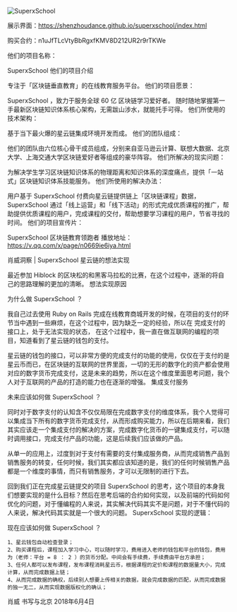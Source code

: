 
![SuperxSchool](https://ws1.sinaimg.cn/large/006tKfTcly1frywxrqu93j31kw0vwhdv.jpg)

展示界面：https://shenzhoudance.github.io/superxschool/index.html

购买合约：n1uJfTLcVtyBbRgxfKMV8D212UR2r9rTKWe

他们的项目名称：

SuperxSchool
他们的项目介绍

专注于「区块链垂直教育」的在线教育服务平台。
他们的项目愿景：

SuperxSchool ，致力于服务全球 60 亿 区块链学习爱好者。
随时随地掌握第一手最新区块链知识体系核心架构，无需跋山涉水，就能托手可得。
他们所使用的技术架构：

基于当下最火爆的星云链集成环境开发而成。
他们的团队组成：

他们的团队由六位核心骨干成员组成，分别来自亚马逊云计算、联想大数据、北京大学、上海交通大学区块链爱好者等组成的豪华阵容。
他们所解决的现实问题：

为解决学生学习区块链知识体系的物理距离和知识体系的深度痛点，提供「一站式」区块链知识体系技能服务。
他们所使用的解决办法：

用户基于 SuperxSchool 付费向星云链提供链上「区块链课程」数据，SuperxSchool 通过「线上运营」和「线下活动」的形式完成优质课程的推广，帮助提供优质课程的用户，完成课程的交付，帮助想要学习课程的用户，节省寻找的时间。
他们的项目宣传片：

SuperxSchool 区块链教育领跑者
播放地址：https://v.qq.com/x/page/n0669ie6iya.html


肖威洞察 | SuperxSchool 星云链的想法实现

最近参加 Hiblock 的区块松的和黑客马拉松的比赛，在这个过程中，逐渐的将自己的思路理解的更加的清晰。
想法实现原因

为什么做 SuperxSchool ？

我自己过去使用 Ruby on Rails 完成在线教育商城开发的时候，在项目的支付的环节当中遇到一些麻烦，在这个过程中，因为缺乏一定的经验，所以在 完成支付的接口上，处于无法实现的状态， 在这个过程中，我一直在做互联网的编程的项目，知道看到了星云链的钱包的支付。

星云链的钱包的接口，可以非常方便的完成支付的功能的使用，仅仅在于支付的是星云币而已，在区块链的互联网的世界里面，一切的无形的数字化的资产都会使用对应的数字货币完成支付，这是未来的趋势，所以在这个维度里面思考问题，我个人对于互联网的产品的打造的能力也在逐渐的增强。
集成支付服务

未来应该如何做 SuperxSchool ？

同时对于数字支付的认知含不仅仅局限在完成数字支付的维度体系，我个人觉得可以集成当下所有的数字货币完成支付，从而形成购买能力，所以在后期来看，我们其实应该走一个集成支付的解决的方案，完成数字化货币的一键集成支付，可以随时调用接口，完成支付产品的功能，这是后续我们应该做的产品。

从单一的应用上，过度到对于支付有需要的支付集成服务商，从而完成销售产品到销售服务的转变，任何时候，我们其实都应该知道的是，我们的任何时候销售产品都是一个维度的事情，而只有销售服务，才可以无限制的进行下去。

回到我们正在完成星云链提交的项目 SuperxSchool 的思考，这个项目的本身我们想要实现的是什么目标？然后在思考后端的合约如何实现，以及前端的代码如何优化的问题，对于懂编程的人来说，其实解决代码其实不是问题，对于不懂代码的人来说，解决代码其实就是一个很大的问题。
SuperxSchool 实现的逻辑：

现在应该如何做 SuperxSchool ？

    1、星云钱包自动检查登录；
    2、购买课程后，课程加入学习中心，可以随时学习，费用进入老师的钱包和平台的钱包，费用为（老师：平台 = 8 ： 2 ）的货币分配。中间会有手续费，手续费由平台方承担；
    3、任何人都可以发布课程，发布课程消耗星云币，根据课程的定价和课程的数据量大小，完成计算，从而完成数据上链；
    4、从而完成数据的确权，后续别人想要上传相关的数据，就会完成数据的匹配，从而完成数据的独一无二，从而实现数据版权化的确认；

肖威
书写与北京
2018年6月4日

